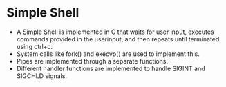 # Simple Shell
- A Simple Shell is implemented in C that waits for user input, executes commands provided in the userinput, and then repeats until terminated using ctrl+c.
- System calls like fork() and execvp() are used to implement this.
- Pipes are implemented through a separate functions.
- Different handler functions are implemented to handle SIGINT and SIGCHLD signals.